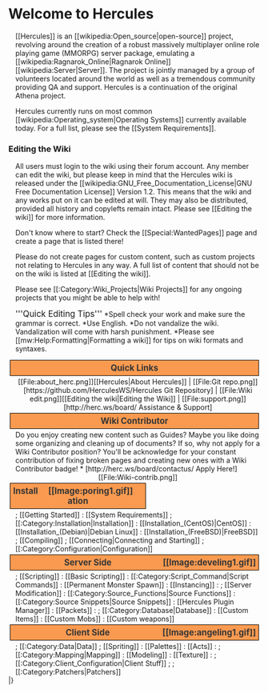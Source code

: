 # Welcome to Hercules

<div style="padding-left: 1em;">
[[Hercules]] is an [[wikipedia:Open_source|open-source]] project, revolving around the creation of a robust massively multiplayer online role playing game (MMORPG) server package, emulating a [[wikipedia:Ragnarok_Online|Ragnarok Online]] [[wikipedia:Server|Server]]. The project is jointly managed by a group of volunteers located around the world as well as a tremendous community providing QA and support. Hercules is a continuation of the original Athena project.

Hercules currently runs on most common [[wikipedia:Operating_system|Operating Systems]] currently available today. For a full list, please see the [[System Requirements]].


</div>

### Editing the Wiki
<div style="padding-left: 1em;">
All users must login to the wiki using their forum account. Any member can edit the wiki, but please keep in mind that the Hercules wiki is released under the [[wikipedia:GNU_Free_Documentation_License|GNU Free Documentation License]] Version 1.2. This means that the wiki and any works put on it can be edited at will. They may also be distributed, provided all history and copylefts remain intact. Please see [[Editing the wiki]] for more information.

Don't know where to start? Check the [[Special:WantedPages]] page and create a page that is listed there!

Please do not create pages for custom content, such as custom projects not relating to Hercules in any way. A full list of content that should not be on the wiki is listed at [[Editing the wiki]].

Please see [[:Category:Wiki_Projects|Wiki Projects]] for any ongoing projects that you might be able to help with!


<big>'''Quick Editing Tips'''</big>
*Spell check your work and make sure the grammar is correct.
*Use English.
*Do not vandalize the wiki. Vandalization will come with harsh punishment.
*Please see [[mw:Help:Formatting|Formatting a wiki]] for tips on wiki formats and syntaxes.

</div>


<div style="background: #FA9A50; border: 1px solid #000; padding: 5px; margin: 3px; font-weight: bold; text-align: center; font-size: 120%; color:#363636;">Quick Links</div>
<div style="padding-left: 1em;">
<center>[[File:about_herc.png]][[Hercules|About Hercules]] | [[File:Git repo.png]][https://github.com/HerculesWS/Hercules Git Repository] | 
[[File:Wiki edit.png]][[Editing the wiki|Editing the Wiki]] | [[File:support.png]][http://herc.ws/board/ Assistance & Support] </center>
</div>


<div style="background: #FA9A50; border: 1px solid #000; padding: 5px; margin: 3px; font-weight: bold; text-align: center; font-size: 120%; color:#363636;">Wiki Contributor</div>
<div style="padding-left: 1em;">
Do you enjoy creating new content such as Guides? Maybe you like doing some organizing and cleaning up of documents? If so, why not apply for a Wiki Contributor position? You'll be acknowledge for your constant contribution of fixing broken pages and creating new ones with a Wiki Contributor badge!
* [http://herc.ws/board/contactus/ Apply Here!]
<center>[[File:Wiki-contrib.png]]</center>
</div>

<div style="width: 260px; background: #FA9A50; border: 1px solid #000; padding: 5px; margin: 3px; font-weight: bold; text-align: center; font-size: 120%; color:#363636;"><div style="float: right; padding: 0 20px;">[[Image:poring1.gif]]</div>Installation</div>
<div style="padding-left: 1em;">
; [[Getting Started]]
: [[System Requirements]]
; [[:Category:Installation|Installation]]
: [[Installation_(CentOS)|CentOS]]
: [[Installation_(Debian)|Debian Linux]]
: [[Installation_(FreeBSD)|FreeBSD]]
; [[Compiling]]
; [[Connecting|Connecting and Starting]]
; [[:Category:Configuration|Configuration]]
</div>
<div style="background: #FA9A50; border: 1px solid #000; padding: 5px; margin: 3px; font-weight: bold; text-align: center; font-size: 120%; color:#363636;"><div style="float: right;">[[Image:develing1.gif]]</div>Server Side</div>
<div style="padding-left: 1em;">
; [[Scripting]]
: [[Basic Scripting]]
: [[:Category:Script_Command|Script Commands]]
: [[Permanent Monster Spawn]]
: [[Instancing]]
:
; [[Server Modification]]
: [[:Category:Source_Functions|Source Functions]]
: [[:Category:Source Snippets|Source Snippets]]
: [[Hercules Plugin Manager]]
: [[Packets]]
:
; [[:Category:Database|Database]]
: [[Custom Items]]
: [[Custom Mobs]]
: [[Custom weapons]]
</div>
<div style="background: #FA9A50; border: 1px solid #000; padding: 5px; margin: 3px; font-weight: bold; text-align: center; font-size: 120%; color:#363636;"><div style="float: right;">[[Image:angeling1.gif]]</div>Client Side</div>
<div style="padding-left: 1em;">
; [[:Category:Data|Data]]
; [[Spriting]]
: [[Palettes]]
: [[Acts]]
:
; [[:Category:Mapping|Mapping]]
: [[Modeling]]
: [[Texture]]
:
; [[:Category:Client_Configuration|Client Stuff]]
;
; [[:Category:Patchers|Patchers]]
</div>
|}
